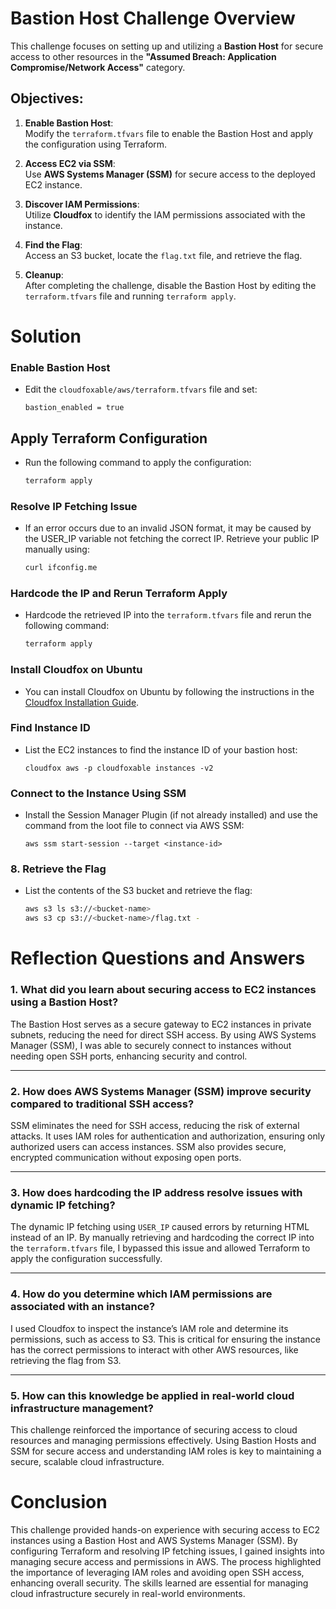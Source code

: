 # Bastion Host Challenge Overview

This challenge focuses on setting up and utilizing a **Bastion Host** for secure access to other resources in the **"Assumed Breach: Application Compromise/Network Access"** category.

## Objectives:

1. **Enable Bastion Host**:  
   Modify the `terraform.tfvars` file to enable the Bastion Host and apply the configuration using Terraform.

2. **Access EC2 via SSM**:  
   Use **AWS Systems Manager (SSM)** for secure access to the deployed EC2 instance.

3. **Discover IAM Permissions**:  
   Utilize **Cloudfox** to identify the IAM permissions associated with the instance.

4. **Find the Flag**:  
   Access an S3 bucket, locate the `flag.txt` file, and retrieve the flag.

5. **Cleanup**:  
   After completing the challenge, disable the Bastion Host by editing the `terraform.tfvars` file and running `terraform apply`.

# Solution

### Enable Bastion Host
- Edit the `cloudfoxable/aws/terraform.tfvars` file and set:
  ```hcl
  bastion_enabled = true

## Apply Terraform Configuration

- Run the following command to apply the configuration:

  ```bash
  terraform apply

### Resolve IP Fetching Issue

- If an error occurs due to an invalid JSON format, it may be caused by the USER_IP variable not fetching the correct IP. Retrieve your public IP manually using:

  ```bash
  curl ifconfig.me

### Hardcode the IP and Rerun Terraform Apply

- Hardcode the retrieved IP into the `terraform.tfvars` file and rerun the following command:

  ```bash
  terraform apply

### Install Cloudfox on Ubuntu

- You can install Cloudfox on Ubuntu by following the instructions in the [Cloudfox Installation Guide](https://cloudfox.dev/docs/install).

### Find Instance ID

- List the EC2 instances to find the instance ID of your bastion host:

  `cloudfox aws -p cloudfoxable instances -v2`
### Connect to the Instance Using SSM

- Install the Session Manager Plugin (if not already installed) and use the command from the loot file to connect via AWS SSM:

  `aws ssm start-session --target <instance-id>`
### 8. Retrieve the Flag

- List the contents of the S3 bucket and retrieve the flag:

  ```bash
  aws s3 ls s3://<bucket-name>
  aws s3 cp s3://<bucket-name>/flag.txt -

# Reflection Questions and Answers

### 1. **What did you learn about securing access to EC2 instances using a Bastion Host?**
The Bastion Host serves as a secure gateway to EC2 instances in private subnets, reducing the need for direct SSH access. By using AWS Systems Manager (SSM), I was able to securely connect to instances without needing open SSH ports, enhancing security and control.

---

### 2. **How does AWS Systems Manager (SSM) improve security compared to traditional SSH access?**
SSM eliminates the need for SSH access, reducing the risk of external attacks. It uses IAM roles for authentication and authorization, ensuring only authorized users can access instances. SSM also provides secure, encrypted communication without exposing open ports.

---

### 3. **How does hardcoding the IP address resolve issues with dynamic IP fetching?**
The dynamic IP fetching using `USER_IP` caused errors by returning HTML instead of an IP. By manually retrieving and hardcoding the correct IP into the `terraform.tfvars` file, I bypassed this issue and allowed Terraform to apply the configuration successfully.

---

### 4. **How do you determine which IAM permissions are associated with an instance?**
I used Cloudfox to inspect the instance’s IAM role and determine its permissions, such as access to S3. This is critical for ensuring the instance has the correct permissions to interact with other AWS resources, like retrieving the flag from S3.

---

### 5. **How can this knowledge be applied in real-world cloud infrastructure management?**
This challenge reinforced the importance of securing access to cloud resources and managing permissions effectively. Using Bastion Hosts and SSM for secure access and understanding IAM roles is key to maintaining a secure, scalable cloud infrastructure.

# Conclusion

This challenge provided hands-on experience with securing access to EC2 instances using a Bastion Host and AWS Systems Manager (SSM). By configuring Terraform and resolving IP fetching issues, I gained insights into managing secure access and permissions in AWS. The process highlighted the importance of leveraging IAM roles and avoiding open SSH access, enhancing overall security. The skills learned are essential for managing cloud infrastructure securely in real-world environments.

